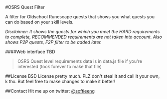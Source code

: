 #OSRS Quest Filter

A filter for Oldschool Runescape quests that shows you what quests you can do based on your skill levels.

*Disclaimer: It shows the quests for which you meet the HARD requirements to complete, RECOMMENDED requirements are not taken into account. Also shows P2P quests, F2P filter to be added later.*

####Web interface TBD

>OSRS Quest level requirements data is in data.js file if you're interested (took forever to make that file)

##License
BSD License pretty much. PLZ don't steal it and call it your own, k thx. But feel free to make changes to make it better!

##Contact
Hit me up on twitter: [@softieeng](https://twitter.com/softieeng)